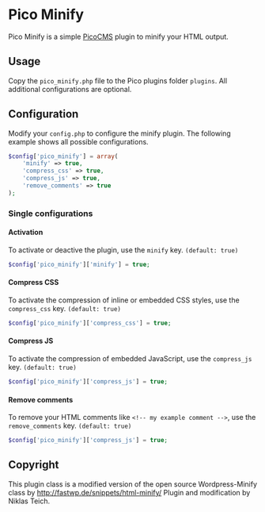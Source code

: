 Pico Minify
===========

Pico Minify is a simple [PicoCMS](http://picocms.org/) plugin to minify your HTML output.

## Usage

Copy the `pico_minify.php` file to the Pico plugins folder `plugins`. All additional configurations are optional.

## Configuration

Modify your `config.php` to configure the minify plugin.
The following example shows all possible configurations.

```php
$config['pico_minify'] = array(
    'minify' => true,
    'compress_css' => true,
    'compress_js' => true,
    'remove_comments' => true
);
```

### Single configurations
#### Activation

To activate or deactive the plugin, use the `minify` key. `(default: true)`

```php
$config['pico_minify']['minify'] = true;
```

#### Compress CSS

To activate the compression of inline or embedded CSS styles, use the `compress_css` key.  `(default: true)`

```php
$config['pico_minify']['compress_css'] = true;
```

#### Compress JS

To activate the compression of embedded JavaScript, use the `compress_js` key.  `(default: true)`

```php
$config['pico_minify']['compress_js'] = true;
```

#### Remove comments

To remove your HTML comments like `<!-- my example comment -->`, use the `remove_comments` key.  `(default: true)`

```php
$config['pico_minify']['compress_js'] = true;
```

## Copyright

This plugin class is a modified version of the open source Wordpress-Minify class by http://fastwp.de/snippets/html-minify/
Plugin and modification by Niklas Teich.

